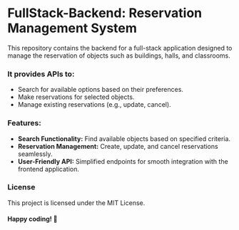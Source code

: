 # FullStack-Backend: Reservation Management System

This repository contains the backend for a full-stack application designed to manage the reservation of objects such as buildings, halls, and classrooms.

### It provides APIs to:
* Search for available options based on their preferences.
* Make reservations for selected objects.
* Manage existing reservations (e.g., update, cancel).

### Features:
* __Search Functionality:__ Find available objects based on specified criteria.
* __Reservation Management:__ Create, update, and cancel reservations seamlessly.
* __User-Friendly API:__ Simplified endpoints for smooth integration with the frontend application.

### License
This project is licensed under the MIT License.

#### Happy coding! 🎉
